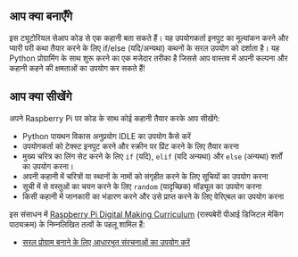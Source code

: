 ## आप क्या बनाएँगे

इस ट्यूटोरियल सेआप कोड से एक कहानी बता सकते हैं। यह उपयोगकर्ता इनपुट का मूल्यांकन करने और प्यारी परी कथा तैयार करने के लिए if/else (यदि/अन्यथा) कथनों के सरल उपयोग को दर्शाता है। यह Python प्रोग्रामिंग के साथ शुरू करने का एक मजेदार तरीका है जिससे आप वास्तव में अपनी कल्पना और कहानी कहने की क्षमताओं का उपयोग कर सकते हैं!

## आप क्या सीखेंगे

अपने Raspberry Pi पर कोड के साथ कोई कहानी तैयार करके आप सीखेंगे:

- Python पायथन विकास अनुप्रयोग IDLE का उपयोग कैसे करें
- उपयोगकर्ता को टेक्स्ट इनपुट करने और स्क्रीन पर प्रिंट करने के लिए तैयार करना
- मुख्य चरित्र का लिंग सेट करने के लिए `if` (यदि), `elif` (यदि अन्यथा) और `else` (अन्यथा) शर्तों का उपयोग करना।
- अपनी कहानी में चरित्रों या स्थानों के नामों को संगृहीत करने के लिए सूचियों का उपयोग करना
- सूची में से वस्तुओं का चयन करने के लिए `random` (यादृच्छिक) मॉड्यूल का उपयोग करना
- किसी कहानी में जानकारी का भंडारण करने और उसे प्राप्त करने के लिए वेरिएबल का उपयोग करना

इस संसाधन में [Raspberry Pi Digital Making Curriculum](https://www.raspberrypi.org/curriculum/) (रास्पबेरी पीआई डिजिटल मेकिंग पाठ्यक्रम) के निम्नलिखित तत्वों के पहलू शामिल हैं:

- [सरल प्रोग्राम बनाने के लिए आधारभूत संरचनाओं का उपयोग करें](https://www.raspberrypi.org/curriculum/programming/creator)